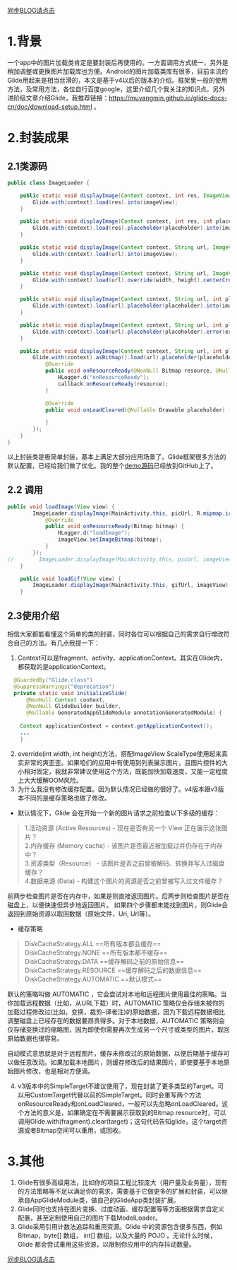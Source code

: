 [同步BLOG请点击](https://blog.csdn.net/hshuaijun55/article/details/103202477)
# 1.背景
一个app中的图片加载类肯定是要封装后再使用的。一方面调用方式统一，另外是稍加调整或更换图片加载库也方便。Android的图片加载类库有很多，目前主流的Glide用起来是相当丝滑的，本文是基于v4以后的版本的介绍。框架里一般的使用方法，及常用方法，各位自行百度google，这里介绍几个我关注的知识点。另外进阶级文章介绍Glide，我推荐链接：https://muyangmin.github.io/glide-docs-cn/doc/download-setup.html 。
# 2.封装成果
## 2.1类源码
```java
public class ImageLoader {

    public static void displayImage(Context context, int res, ImageView imageView) {
        Glide.with(context).load(res).into(imageView);
    }

    public static void displayImage(Context context, int res, int placeholder, ImageView imageView) {
        Glide.with(context).load(res).placeholder(placeholder).into(imageView);
    }

    public static void displayImage(Context context, String url, ImageView imageView) {
        Glide.with(context).load(url).into(imageView);
    }

    public static void displayImage(Context context, String url, ImageView imageView, int width, int height) {
        Glide.with(context).load(url).override(width, height).centerCrop().into(imageView);
    }

    public static void displayImage(Context context, String url, int placeholder, ImageView imageView) {
        Glide.with(context).load(url).placeholder(placeholder).into(imageView);
    }

    public static void displayImage(Context context, String url, int placeholder, int errorRes, ImageView imageView) {
        Glide.with(context).load(url).placeholder(placeholder).error(errorRes).into(imageView);
    }

    public static void displayImage(Context context, String url, int placeholder, final ImageLoadCallback callback) {
        Glide.with(context).asBitmap().load(url).placeholder(placeholder).into(new CustomTarget<Bitmap>() {
            @Override
            public void onResourceReady(@NonNull Bitmap resource, @Nullable Transition<? super Bitmap> transition) {
                HLogger.d("onResourceReady");
                callback.onResourceReady(resource);
            }

            @Override
            public void onLoadCleared(@Nullable Drawable placeholder) {

            }
        });
    }
}
```
以上封装类是极简单封装，基本上满足大部分应用场景了。Glide框架很多方法的默认配置，已经给我们做了优化。我的整个[demo源码](https://github.com/hushuaijun55/Glide)已经放到GitHub上了。
## 2.2 调用
```java
public void loadImage(View view) {
        ImageLoader.displayImage(MainActivity.this, picUrl, R.mipmap.ic_launcher_round, new ImageLoadCallback() {
            @Override
            public void onResourceReady(Bitmap bitmap) {
                HLogger.d("loadImage");
                imageView.setImageBitmap(bitmap);
            }
        });
//        ImageLoader.displayImage(MainActivity.this, picUrl, imageView, 400, 400);
    }

    public void loadGif(View view) {
        ImageLoader.displayImage(MainActivity.this, gifUrl, imageView);
    }
```
## 2.3使用介绍
相信大家都能看懂这个简单的类的封装，同时各位可以根据自己的需求自行增改符合自己的方法。有几点我提一下：

1.  Context可以是fragment、activity、applicationContext。其实在Glide内，都获取的是applicationContext。

```java
  @GuardedBy("Glide.class")
  @SuppressWarnings("deprecation")
  private static void initializeGlide(
      @NonNull Context context,
      @NonNull GlideBuilder builder,
      @Nullable GeneratedAppGlideModule annotationGeneratedModule) {
      
    Context applicationContext = context.getApplicationContext();
    ...
    }
```
2. override(int width, int height)方法，搭配ImageView ScaleType使用起来真实非常的爽歪歪。如果咱们的应用中有使用到列表展示图片，且图片控件的大小相对固定，我就非常建议使用这个方法，既能加快加载速度，又能一定程度上大大缓解OOM风险。
3. 为什么我没有修改缓存配置。因为默认情况已经做的很好了。v4版本跟v3版本不同的是缓存策略也做了修改。  
+ 默认情况下，Glide 会在开始一个新的图片请求之前检查以下多级的缓存：  
> 1.活动资源 (Active Resources) - 现在是否有另一个 View 正在展示这张图片？  
>2.内存缓存 (Memory cache) - 该图片是否最近被加载过并仍存在于内存中？  
>3.资源类型（Resource） - 该图片是否之前曾被解码、转换并写入过磁盘缓存？  
>4.数据来源 (Data) - 构建这个图片的资源是否之前曾被写入过文件缓存？  

前两步检查图片是否在内存中，如果是则直接返回图片。后两步则检查图片是否在磁盘上，以便快速但异步地返回图片。
如果四个步骤都未能找到图片，则Glide会返回到原始资源以取回数据（原始文件，Uri, Url等）。
+ 缓存策略
> DiskCacheStrategy.ALL      ==所有版本都会缓存==
>DiskCacheStrategy.NONE      ==所有版本都不缓存==
>DiskCacheStrategy.DATA        ==缓存解码之前的原始信息==
>DiskCacheStrategy.RESOURCE       ==缓存解码之后的数据信息==
>DiskCacheStrategy.AUTOMATIC       ==默认模式==

默认的策略叫做 AUTOMATIC ，它会尝试对本地和远程图片使用最佳的策略。当你加载远程数据（比如，从URL下载）时，AUTOMATIC 策略仅会存储未被你的加载过程修改过(比如，变换，裁剪–译者注)的原始数据，因为下载远程数据相比调整磁盘上已经存在的数据要昂贵得多。对于本地数据，AUTOMATIC 策略则会仅存储变换过的缩略图，因为即使你需要再次生成另一个尺寸或类型的图片，取回原始数据也很容易。

自动模式意思就是对于远程图片，缓存未修改过的原始数据，以便后期基于缓存可以做任意改动。如果加载本地图片，则缓存修改后的结果图片，即使要基于本地原始图片修改，也是相对方便滴。

4. v3版本中的SimpleTarget不建议使用了，现在封装了更多类型的Target。可以用CustomTarget代替以前的SimpleTarget。同时会重写两个方法onResourceReady和onLoadCleared，一般可以先忽略onLoadCleared。这个方法的意义是，如果确定在不需要展示获取到的Bitmap resource时，可以调用Glide.with(fragment).clear(target)；这句代码告知glide，这个target资源或者Bitmap空间可以重用，或回收。

# 3.其他
1. Glide有很多高级用法，比如你的项目工程比较庞大（用户量及业务量），现有的方法策略等不足以满足你的需求，需要基于它做更多的扩展和封装，可以继承自AppGlideModule类，做自己的GlideApp类封装扩展。
2. Glide同时也支持在图片变换、过度动画、缓存配置等等方面根据需求自定义配置，甚至定制使用自己的图片下载ModelLoader。
3. Glide采用引用计数法追踪和重用资源。Glide 中的资源包含很多东西，例如 Bitmap，byte[] 数组， int[] 数组，以及大量的 POJO 。无论什么时候，Glide 都会尝试重用这些资源，以限制你应用中的内存抖动数量。

[同步BLOG请点击](https://blog.csdn.net/hshuaijun55/article/details/103202477)
